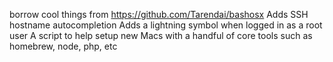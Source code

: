borrow cool things from https://github.com/Tarendai/bashosx
	Adds SSH hostname autocompletion
	Adds a lightning symbol when logged in as a root user
	A script to help setup new Macs with a handful of core tools such as homebrew, node, php, etc
